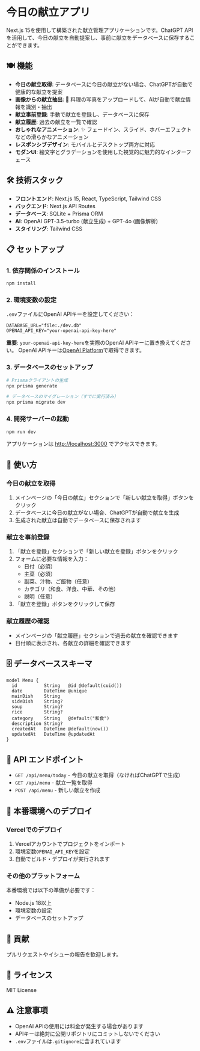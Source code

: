 # 今日の献立アプリ

Next.js 15を使用して構築された献立管理アプリケーションです。ChatGPT APIを活用して、今日の献立を自動提案し、事前に献立をデータベースに保存することができます。

## 🍽️ 機能

- **今日の献立取得**: データベースに今日の献立がない場合、ChatGPTが自動で健康的な献立を提案
- **画像からの献立抽出**: 📸 料理の写真をアップロードして、AIが自動で献立情報を識別・抽出
- **献立事前登録**: 手動で献立を登録し、データベースに保存
- **献立履歴**: 過去の献立を一覧で確認
- **おしゃれなアニメーション**: ✨ フェードイン、スライド、ホバーエフェクトなどの滑らかなアニメーション
- **レスポンシブデザイン**: モバイルとデスクトップ両方に対応
- **モダンUI**: 絵文字とグラデーションを使用した視覚的に魅力的なインターフェース

## 🛠️ 技術スタック

- **フロントエンド**: Next.js 15, React, TypeScript, Tailwind CSS
- **バックエンド**: Next.js API Routes
- **データベース**: SQLite + Prisma ORM
- **AI**: OpenAI GPT-3.5-turbo (献立生成) + GPT-4o (画像解析)
- **スタイリング**: Tailwind CSS

## 📋 セットアップ

### 1. 依存関係のインストール

```bash
npm install
```

### 2. 環境変数の設定

`.env`ファイルにOpenAI APIキーを設定してください：

```env
DATABASE_URL="file:./dev.db"
OPENAI_API_KEY="your-openai-api-key-here"
```

**重要**: `your-openai-api-key-here`を実際のOpenAI APIキーに置き換えてください。
OpenAI APIキーは[OpenAI Platform](https://platform.openai.com/)で取得できます。

### 3. データベースのセットアップ

```bash
# Prismaクライアントの生成
npx prisma generate

# データベースのマイグレーション（すでに実行済み）
npx prisma migrate dev
```

### 4. 開発サーバーの起動

```bash
npm run dev
```

アプリケーションは [http://localhost:3000](http://localhost:3000) でアクセスできます。

## 📖 使い方

### 今日の献立を取得

1. メインページの「今日の献立」セクションで「新しい献立を取得」ボタンをクリック
2. データベースに今日の献立がない場合、ChatGPTが自動で献立を生成
3. 生成された献立は自動でデータベースに保存されます

### 献立を事前登録

1. 「献立を登録」セクションで「新しい献立を登録」ボタンをクリック
2. フォームに必要な情報を入力：
   - 日付（必須）
   - 主菜（必須）
   - 副菜、汁物、ご飯物（任意）
   - カテゴリ（和食、洋食、中華、その他）
   - 説明（任意）
3. 「献立を登録」ボタンをクリックして保存

### 献立履歴の確認

- メインページの「献立履歴」セクションで過去の献立を確認できます
- 日付順に表示され、各献立の詳細を確認できます

## 🗄️ データベーススキーマ

```prisma
model Menu {
  id          String   @id @default(cuid())
  date        DateTime @unique
  mainDish    String
  sideDish    String?
  soup        String?
  rice        String?
  category    String   @default("和食")
  description String?
  createdAt   DateTime @default(now())
  updatedAt   DateTime @updatedAt
}
```

## 🔧 API エンドポイント

- `GET /api/menu/today` - 今日の献立を取得（なければChatGPTで生成）
- `GET /api/menu` - 献立一覧を取得
- `POST /api/menu` - 新しい献立を作成

## 🚀 本番環境へのデプロイ

### Vercelでのデプロイ

1. Vercelアカウントでプロジェクトをインポート
2. 環境変数`OPENAI_API_KEY`を設定
3. 自動でビルド・デプロイが実行されます

### その他のプラットフォーム

本番環境では以下の準備が必要です：
- Node.js 18以上
- 環境変数の設定
- データベースのセットアップ

## 🤝 貢献

プルリクエストやイシューの報告を歓迎します。

## 📝 ライセンス

MIT License

## ⚠️ 注意事項

- OpenAI APIの使用には料金が発生する場合があります
- APIキーは絶対に公開リポジトリにコミットしないでください
- `.env`ファイルは`.gitignore`に含まれています
